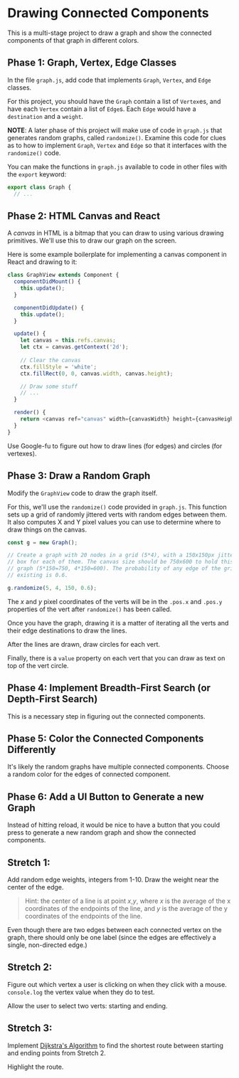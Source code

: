 # Drawing Connected Components

This is a multi-stage project to draw a graph and show the connected
components of that graph in different colors.

## Phase 1: Graph, Vertex, Edge Classes

In the file `graph.js`, add code that implements `Graph`, `Vertex`, and
`Edge` classes.

For this project, you should have the `Graph` contain a list of
`Vertex`es, and have each `Vertex` contain a list of `Edge`s. Each
`Edge` would have a `destination` and a `weight`.

**NOTE**: A later phase of this project will make use of code in
`graph.js` that generates random graphs, called `randomize()`. Examine
this code for clues as to how to implement `Graph`, `Vertex` and `Edge`
so that it interfaces with the `randomize()` code.

You can make the functions in `graph.js` available to code in other
files with the `export` keyword:

```javascript
export class Graph { 
  // ...
```

## Phase 2: HTML Canvas and React

A _canvas_ in HTML is a bitmap that you can draw to using various
drawing primitives. We'll use this to draw our graph on the screen.

Here is some example boilerplate for implementing a canvas component in
React and drawing to it:

```javascript
class GraphView extends Component {
  componentDidMount() {
    this.update();
  }

  componentDidUpdate() {
    this.update();
  }

  update() {
    let canvas = this.refs.canvas;
    let ctx = canvas.getContext('2d');
    
    // Clear the canvas
    ctx.fillStyle = 'white';
    ctx.fillRect(0, 0, canvas.width, canvas.height);

    // Draw some stuff
    // ...
  }

  render() {
    return <canvas ref="canvas" width={canvasWidth} height={canvasHeight}></canvas>;
  }
}
```

Use Google-fu to figure out how to draw lines (for edges) and circles (for vertexes).


## Phase 3: Draw a Random Graph

Modify the `GraphView` code to draw the graph itself.

For this, we'll use the `randomize()` code provided in `graph.js`. This
function sets up a grid of randomly jittered verts with random edges
between them. It also computes X and Y pixel values you can use to
determine where to draw things on the canvas.

```javascript
const g = new Graph();

// Create a graph with 20 nodes in a grid (5*4), with a 150x150px jitter
// box for each of them. The canvas size should be 750x600 to hold this
// graph (5*150=750, 4*150=600). The probability of any edge of the grid
// existing is 0.6.

g.randomize(5, 4, 150, 0.6);
```

The _x_ and _y_ pixel coordinates of the verts will be in the `.pos.x`
and `.pos.y` properties of the vert after `randomize()` has been called.

Once you have the graph, drawing it is a matter of iterating all the
verts and their edge destinations to draw the lines. 

After the lines are drawn, draw circles for each vert.

Finally, there is a `value` property on each vert that you can draw as
text on top of the vert circle.


## Phase 4: Implement Breadth-First Search (or Depth-First Search)
This is a necessary step in figuring out the connected components.


## Phase 5: Color the Connected Components Differently

It's likely the random graphs have multiple connected components. Choose
a random color for the edges of connected component.

## Phase 6: Add a UI Button to Generate a new Graph

Instead of hitting reload, it would be nice to have a button that you
could press to generate a new random graph and show the connected
components.

## Stretch 1:

Add random edge weights, integers from 1-10. Draw the weight near the center of the edge.

> Hint: the center of a line is at point _x_,_y_, where _x_ is the average of
> the x coordinates of the endpoints of the line, and _y_ is the average of the
> y coordinates of the endpoints of the line.

Even though there are two edges between each connected vertex on the graph,
there should only be one label (since the edges are effectively a single,
non-directed edge.)


## Stretch 2:

Figure out which vertex a user is clicking on when they click with a mouse.
`console.log` the vertex value when they do to test.

Allow the user to select two verts: starting and ending.


## Stretch 3:

Implement [Dijkstra's
Algorithm](https://en.wikipedia.org/wiki/Dijkstra%27s_algorithm) to find the
shortest route between starting and ending points from Stretch 2.

Highlight the route.
